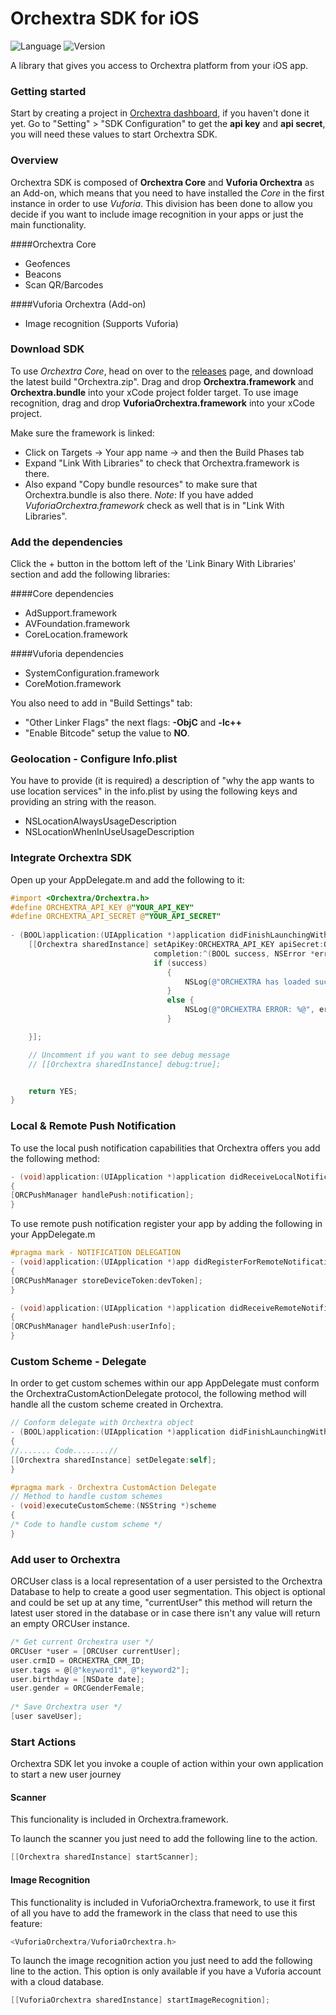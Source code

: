 # Orchextra SDK for iOS
![Language](https://img.shields.io/badge/Language-Objective--C-orange.svg)
![Version](https://img.shields.io/badge/version-1.1-blue.svg)

A library that gives you access to Orchextra platform from your iOS app. 

### Getting started
Start by creating a project in [Orchextra dashboard][dashboard], if you haven't done it yet. Go to "Setting" > "SDK Configuration" to get the **api key** and **api secret**, you will need these values to start Orchextra SDK.

### Overview
Orchextra SDK is composed of **Orchextra Core** and **Vuforia Orchextra** as an Add-on, which means that you need to have installed the *Core* in the first instance in order to use *Vuforia*. This division has been done to allow you decide if you want to include image recognition in your apps or just the main functionality.  

####Orchextra Core
- Geofences
- Beacons
- Scan QR/Barcodes

####Vuforia Orchextra (Add-on)
- Image recognition (Supports Vuforia)

### Download SDK
To use *Orchextra Core*, head on over to the [releases][releases] page, and download the latest build "Orchextra.zip".
Drag and drop **Orchextra.framework** and **Orchextra.bundle** into your xCode project folder target. To use image recognition, drag and drop **VuforiaOrchextra.framework** into your xCode project.


Make sure the framework is linked:

* Click on Targets  → Your app name  → and then the Build Phases tab 
* Expand "Link With Libraries" to check that Orchextra.framework is there. 
* Also expand "Copy bundle resources" to make sure that Orchextra.bundle is also there.
*Note*: If you have added *VuforiaOrchextra.framework* check as well that is in "Link With Libraries".

### Add the dependencies
Click the + button in the bottom left of the 'Link Binary With Libraries' section and add the following libraries:

####Core dependencies
* AdSupport.framework
* AVFoundation.framework
* CoreLocation.framework

####Vuforia dependencies
* SystemConfiguration.framework
* CoreMotion.framework

You also need to add in "Build Settings" tab:
 
* "Other Linker Flags" the next flags: **-ObjC**  and **-lc++** 
* "Enable Bitcode" setup the value to **NO**.

### Geolocation - Configure Info.plist
You have to provide (it is required) a description of "why the app wants to use location services" in the info.plist
by using the following keys and providing an string with the reason.

* NSLocationAlwaysUsageDescription
* NSLocationWhenInUseUsageDescription

### Integrate Orchextra SDK
Open up your AppDelegate.m and add the following to it:

```objective-c
#import <Orchextra/Orchextra.h>
#define ORCHEXTRA_API_KEY @"YOUR_API_KEY"
#define ORCHEXTRA_API_SECRET @"YOUR_API_SECRET"
  
- (BOOL)application:(UIApplication *)application didFinishLaunchingWithOptions:(NSDictionary *)launchOptions {
    [[Orchextra sharedInstance] setApiKey:ORCHEXTRA_API_KEY apiSecret:ORCHEXTRA_API_SECRET
                                completion:^(BOOL success, NSError *error) {
                                if (success)
                                   {
                                       NSLog(@"ORCHEXTRA has loaded successfully");
                                   }
                                   else {
                                       NSLog(@"ORCHEXTRA ERROR: %@", error.localizedDescription);
                                   }

    }];

    // Uncomment if you want to see debug message
    // [[Orchextra sharedInstance] debug:true];


    return YES;
} 
```


###  Local & Remote Push Notification

To use the local push notification capabilities that Orchextra offers you add the following method: 

```objective-c
- (void)application:(UIApplication *)application didReceiveLocalNotification:(UILocalNotification *)notification
{
[ORCPushManager handlePush:notification];
}
```

To use remote push notification register your app by adding the following in your AppDelegate.m

```objective-c
#pragma mark - NOTIFICATION DELEGATION
- (void)application:(UIApplication *)app didRegisterForRemoteNotificationsWithDeviceToken:(NSData *)devToken
{
[ORCPushManager storeDeviceToken:devToken];
}

- (void)application:(UIApplication *)application didReceiveRemoteNotification:(NSDictionary *)userInfo
{
[ORCPushManager handlePush:userInfo];
} 
```

### Custom Scheme - Delegate
In order to get custom schemes within our app AppDelegate must conform the OrchextraCustomActionDelegate protocol, the following method will handle all the custom scheme created in Orchextra.

```objective-c
// Conform delegate with Orchextra object
- (BOOL)application:(UIApplication *)application didFinishLaunchingWithOptions:(NSDictionary *)launchOptions
{
//....... Code........//
[[Orchextra sharedInstance] setDelegate:self];
}

#pragma mark - Orchextra CustomAction Delegate
// Method to handle custom schemes
- (void)executeCustomScheme:(NSString *)scheme
{
/* Code to handle custom scheme */
}
```

### Add user to Orchextra
ORCUser class is a local representation of a user persisted to the Orchextra Database to help to create a good user segmentation. This object is optional and could be set up at any time, "currentUser" this method will return the latest user stored in the database or in case there isn't any value will return an empty ORCUser instance. 

```objective-c
/* Get current Orchextra user */
ORCUser *user = [ORCUser currentUser];
user.crmID = ORCHEXTRA_CRM_ID;
user.tags = @[@"keyword1", @"keyword2"];
user.birthday = [NSDate date];
user.gender = ORCGenderFemale;
  
/* Save Orchextra user */
[user saveUser];
```


###  Start Actions 
Orchextra SDK let you invoke a couple of action within your own application to start a new user journey

#### Scanner
This funcionality is included in Orchextra.framework.

To launch the scanner you just need to add the following line to the action. 
```objective-c
[[Orchextra sharedInstance] startScanner];
```
#### Image Recognition
This functionality is included in VuforiaOrchextra.framework, to use it first of all you have to add the framework in the class that need to use this feature:
```objective-c
<VuforiaOrchextra/VuforiaOrchextra.h>
```

To launch the image recognition action you just need to add the following line to the action.
This option is only available if you have a Vuforia account with a cloud database. 
```objective-c
[[VuforiaOrchextra sharedInstance] startImageRecognition];
```


[releases]: https://github.com/Orchextra/orchextra-ios-sdk/releases
[dashboard]: https://dashboard.orchextra.io/home/